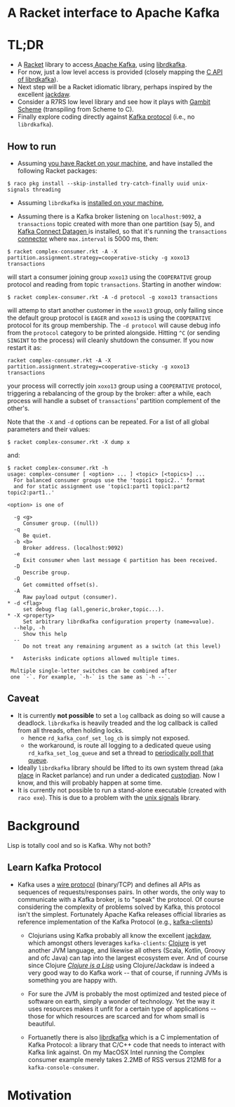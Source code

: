 A Racket interface to Apache Kafka
=======

# TL;DR

* A [Racket](https://racket-lang.org/) library to access[ Apache Kafka](https://kafka.apache.org/), using [librdkafka](https://github.com/edenhill/librdkafka).
* For now, just a low level access is provided (closely mapping the [C API of librdkafka](https://docs.confluent.io/platform/current/clients/librdkafka/html/rdkafka_8h.html)).
* Next step will be a Racket idiomatic library, perhaps inspired by the excellent [jackdaw](https://github.com/FundingCircle/jackdaw).
* Consider a R7RS low level library and see how it plays with [Gambit Scheme](https://github.com/gambit/gambit) (transpiling from Scheme to C).
* Finally explore coding directly against [Kafka protocol](https://kafka.apache.org/protocol) (i.e., no `librdkafka`).

## How to run
* Assuming [you have Racket on your machine](https://download.racket-lang.org/), and have installed the following Racket packages:

```Shell
$ raco pkg install --skip-installed try-catch-finally uuid unix-signals threading

```

* Assuming `librdkafka` is [installed on your machine](https://github.com/edenhill/librdkafka#installation),

* Assuming there is a Kafka broker listening on `localhost:9092`, a `transactions` topic created with more than one partition (say 5), and [Kafka Connect Datagen ](https://github.com/confluentinc/kafka-connect-datagen) is installed, so that it's running the `transactions` [connector](https://github.com/confluentinc/kafka-connect-datagen/blob/master/config/connector_transactions.config) where `max.interval` is 5000 ms, then:

```Shell
$ racket complex-consumer.rkt -A -X partition.assignment.strategy=cooperative-sticky -g xoxo13 transactions
```

will start a consumer joining group `xoxo13` using the `COOPERATIVE` group protocol and reading from topic `transactions`. Starting in another window:

```Shell
$ racket complex-consumer.rkt -A -d protocol -g xoxo13 transactions
```
will attemp to start another customer in the `xoxo13` group, only failing since the default group protocol is `EAGER` and `xoxo13` is using the `COOPERATIVE` protocol for its group membership.
The `-d protocol` will cause debug info from the `protocol` category to be printed alongside.
Hitting `^C` (or sending `SINGINT` to the process) will cleanly shutdown the consumer. If you now restart it as:

```Shell
racket complex-consumer.rkt -A -X partition.assignment.strategy=cooperative-sticky -g xoxo13 transactions
```

your process will correctly join `xoxo13` group using a `COOPERATIVE` protocol, triggering a rebalancing of the group by the broker: after a while, each process will handle a subset of `transactions`' partition complement of the other's.


Note that the `-X` and `-d`  options can be repeated. For a list of all global parameters and their values:

```Shell
$ racket complex-consumer.rkt -X dump x
```

and:

```Shell
$ racket complex-consumer.rkt -h
usage: complex-consumer [ <option> ... ] <topic> [<topics>] ...
  For balanced consumer groups use the 'topic1 topic2..' format
  and for static assignment use 'topic1:part1 topic1:part2 topic2:part1..'

<option> is one of

  -g <g>
     Consumer group. ((null))
  -q
     Be quiet.
  -b <b>
     Broker address. (localhost:9092)
  -e
     Exit consumer when last message ∈ partition has been received.
  -D
     Describe group.
  -O
     Get committed offset(s).
  -A
     Raw payload output (consumer).
* -d <flag>
     set debug flag (all,generic,broker,topic...).
* -X <property>
     Set arbitrary librdkafka configuration property (name=value).
  --help, -h
     Show this help
  --
     Do not treat any remaining argument as a switch (at this level)

 *   Asterisks indicate options allowed multiple times.

 Multiple single-letter switches can be combined after
 one `-`. For example, `-h-` is the same as `-h --`.
```

## Caveat

* It is currently **not possible** to set a `log` callback as doing so will cause a deadlock. `librdkafka` is heavily treaded and the log callback is called from all threads, often holding locks.  
	* hence `rd_kafka_conf_set_log_cb` is simply not exposed.
	* the workaround, is route all logging to a dedicated queue using `rd_kafka_set_log_queue` and set a thread to [periodically poll that queue](https://github.com/jsulmont/rdkafka/blob/main/complex-consumer.rkt#L300-L317).
* Ideally `librdkafka` library should be lifted to its own system thread (aka [place](https://docs.racket-lang.org/reference/places.html) in Racket parlance) and run under a dedicated [custodian](https://docs.racket-lang.org/reference/eval-model.html#%28part._custodian-model%29). Now I know, and this will probably happen at some time.
* It is currently not possible to run a stand-alone executable (created with `raco exe`). This is due to a problem with the [unix signals](https://github.com/tonyg/racket-unix-signals) library.

	
# Background

Lisp is totally cool and so is Kafka. Why not both?

## Learn Kafka Protocol

* Kafka uses a [wire protocol](https://kafka.apache.org/protocol) (binary/TCP) and defines all APIs as  sequences of requests/responses pairs. In other words, the only way to communicate with a Kafka broker, is to "speak" the protocol. Of course considering the complexity of problems solved by Kafka, this protocol isn't the simplest. Fortunately Apache Kafka releases official libraries as reference implementation of the Kafka Protocol (e.g., [kafka-clients](https://mvnrepository.com/artifact/org.apache.kafka/kafka-clients))
 
	
	* Clojurians using Kafka probably all know the excellent [jackdaw](https://github.com/FundingCircle/jackdaw), which amongst others leverages `kafka-clients`: [Clojure](https://clojure.org/) is yet another JVM language, and likewise all others (Scala, Kotlin, Groovy and ofc Java) can tap into the largest ecosystem ever. And of course since Clojure [*Clojure is a Lisp*](https://clojure.org/about/lisp) using Clojure/Jackdaw is indeed a very good way to do Kafka work -- that of course, if running JVMs is something you are happy with.

	* For sure the JVM is probably the most optimized and tested piece of software on earth, simply a wonder of technology. Yet the way it uses resources makes it unfit for a certain type of applications -- those for which resources are scarced and for whom small is beautiful.

	* Fortuanetly there is also [librdkafka](https://github.com/edenhill/librdkafka) which is a C implementation of Kafka Protocol: a library that C/C++ code that needs to interact with Kafka link against. On my MacOSX Intel running the Complex consumer example merely takes 2.2MB of RSS versus 212MB for a `kafka-console-consumer`.

# Motivation
